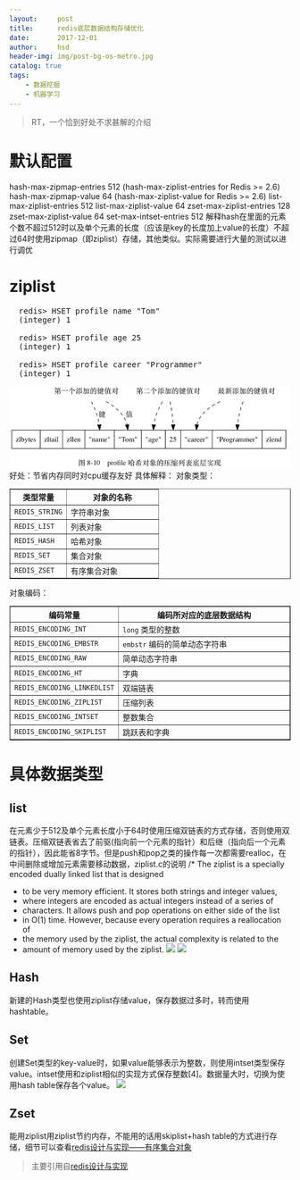 ```yaml
---
layout:     post
title:      redis底层数据结构存储优化
date:       2017-12-01
author:     hsd
header-img: img/post-bg-os-metro.jpg
catalog: true
tags:
    - 数据挖掘
    - 机器学习
---
```

>RT，一个恰到好处不求甚解的介绍
# 默认配置
  hash-max-zipmap-entries 512 (hash-max-ziplist-entries for Redis >= 2.6)
  hash-max-zipmap-value 64  (hash-max-ziplist-value for Redis >= 2.6)
  list-max-ziplist-entries 512
  list-max-ziplist-value 64
  zset-max-ziplist-entries 128
  zset-max-ziplist-value 64
  set-max-intset-entries 512
解释hash在里面的元素个数不超过512时以及单个元素的长度（应该是key的长度加上value的长度）不超过64时使用zipmap（即ziplist）存储，其他类似。实际需要进行大量的测试以进行调优

# ziplist
<pre>
  redis> HSET profile name "Tom"
  (integer) 1

  redis> HSET profile age 25
  (integer) 1

  redis> HSET profile career "Programmer"
  (integer) 1
</pre>
![](img/redis_ziplist.png)
好处：节省内存同时对cpu缓存友好
具体解释：
对象类型：
<table border="1" class="docutils">
<colgroup>
<col width="38%">
<col width="62%">
</colgroup>
<thead valign="bottom">
<tr class="row-odd"><th class="head">类型常量</th>
<th class="head">对象的名称</th>
</tr>
</thead>
<tbody valign="top">
<tr class="row-even"><td><code class="docutils literal"><span class="pre">REDIS_STRING</span></code></td>
<td>字符串对象</td>
</tr>
<tr class="row-odd"><td><code class="docutils literal"><span class="pre">REDIS_LIST</span></code></td>
<td>列表对象</td>
</tr>
<tr class="row-even"><td><code class="docutils literal"><span class="pre">REDIS_HASH</span></code></td>
<td>哈希对象</td>
</tr>
<tr class="row-odd"><td><code class="docutils literal"><span class="pre">REDIS_SET</span></code></td>
<td>集合对象</td>
</tr>
<tr class="row-even"><td><code class="docutils literal"><span class="pre">REDIS_ZSET</span></code></td>
<td>有序集合对象</td>
</tr>
</tbody>
</table>
对象编码：
<table border="1" class="docutils">
<colgroup>
<col width="33%">
<col width="67%">
</colgroup>
<thead valign="bottom">
<tr class="row-odd"><th class="head">编码常量</th>
<th class="head">编码所对应的底层数据结构</th>
</tr>
</thead>
<tbody valign="top">
<tr class="row-even"><td><code class="docutils literal"><span class="pre">REDIS_ENCODING_INT</span></code></td>
<td><code class="docutils literal"><span class="pre">long</span></code> 类型的整数</td>
</tr>
<tr class="row-odd"><td><code class="docutils literal"><span class="pre">REDIS_ENCODING_EMBSTR</span></code></td>
<td><code class="docutils literal"><span class="pre">embstr</span></code> 编码的简单动态字符串</td>
</tr>
<tr class="row-even"><td><code class="docutils literal"><span class="pre">REDIS_ENCODING_RAW</span></code></td>
<td>简单动态字符串</td>
</tr>
<tr class="row-odd"><td><code class="docutils literal"><span class="pre">REDIS_ENCODING_HT</span></code></td>
<td>字典</td>
</tr>
<tr class="row-even"><td><code class="docutils literal"><span class="pre">REDIS_ENCODING_LINKEDLIST</span></code></td>
<td>双端链表</td>
</tr>
<tr class="row-odd"><td><code class="docutils literal"><span class="pre">REDIS_ENCODING_ZIPLIST</span></code></td>
<td>压缩列表</td>
</tr>
<tr class="row-even"><td><code class="docutils literal"><span class="pre">REDIS_ENCODING_INTSET</span></code></td>
<td>整数集合</td>
</tr>
<tr class="row-odd"><td><code class="docutils literal"><span class="pre">REDIS_ENCODING_SKIPLIST</span></code></td>
<td>跳跃表和字典</td>
</tr>
</tbody>
</table>

# 具体数据类型
## list
在元素少于512及单个元素长度小于64时使用压缩双链表的方式存储，否则使用双链表。压缩双链表省去了前驱(指向前一个元素的指针）和后继（指向后一个元素的指针），因此能省8字节。但是push和pop之类的操作每一次都需要realloc，在中间删除或增加元素需要移动数据，ziplist.c的说明
  /* The ziplist is a specially encoded dually linked list that is designed
   * to be very memory efficient. It stores both strings and integer values,
   * where integers are encoded as actual integers instead of a series of
   * characters. It allows push and pop operations on either side of the list
   * in O(1) time. However, because every operation requires a reallocation of
   * the memory used by the ziplist, the actual complexity is related to the
   * amount of memory used by the ziplist.
![](img/redis_list_ziplist)
![](img/redis_list_linkedlist)

## Hash
新建的Hash类型也使用ziplist存储value，保存数据过多时，转而使用hashtable。

## Set

创建Set类型的key-value时，如果value能够表示为整数，则使用intset类型保存value。intset使用和ziplist相似的实现方式保存整数[4]。数据量大时，切换为使用hash table保存各个value。
![](img/redis_set_intset)

## Zset

能用ziplist用ziplist节约内存，不能用的话用skiplist+hash table的方式进行存储，细节可以查看[redis设计与实现——有序集合对象](http://redisbook.com/preview/object/sorted_set.html)

>主要引用自[redis设计与实现](http://redisbook.com/index.html)
